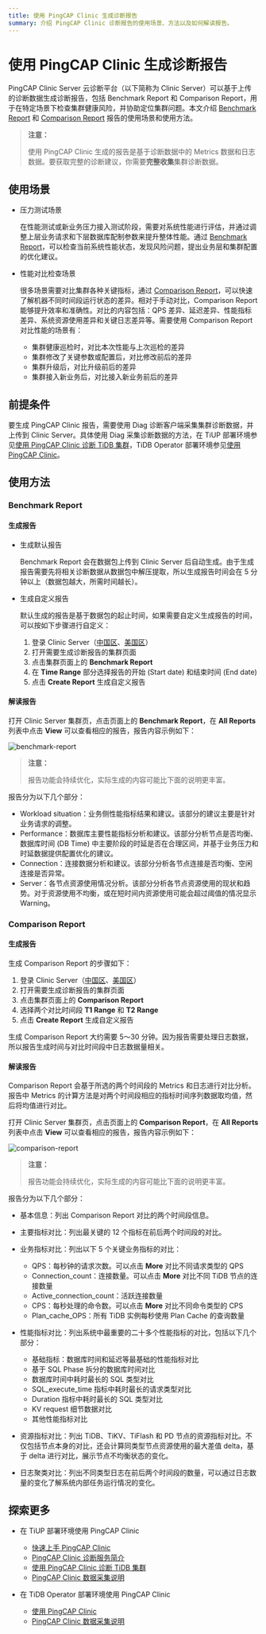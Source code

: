 ```yaml
---
title: 使用 PingCAP Clinic 生成诊断报告
summary: 介绍 PingCAP Clinic 诊断报告的使用场景、方法以及如何解读报告。
---
```


# 使用 PingCAP Clinic 生成诊断报告

PingCAP Clinic Server 云诊断平台（以下简称为 Clinic Server）可以基于上传的诊断数据生成诊断报告，包括 Benchmark Report 和 Comparison Report，用于在特定场景下检查集群健康风险，并协助定位集群问题。本文介绍 [Benchmark Report](#benchmark-report) 和 [Comparison Report](#comparison-report) 报告的使用场景和使用方法。

> **注意：**
>
> 使用 PingCAP Clinic 生成的报告是基于诊断数据中的 Metrics 数据和日志数据。要获取完整的诊断建议，你需要**完整收集**集群诊断数据。

## 使用场景

- 压力测试场景

    在性能测试或新业务压力接入测试阶段，需要对系统性能进行评估，并通过调整上层业务请求和下层数据库配制参数来提升整体性能。通过 [Benchmark Report](#benchmark-report)，可以检查当前系统性能状态，发现风险问题，提出业务层和集群配置的优化建议。

- 性能对比检查场景

    很多场景需要对比集群各种关键指标，通过 [Comparison Report](#comparison-report)，可以快速了解机器不同时间段运行状态的差异。相对于手动对比，Comparison Report 能够提升效率和准确性。对比的内容包括：QPS 差异、延迟差异、性能指标差异、系统资源使用差异和关键日志差异等。需要使用 Comparison Report 对比性能的场景有：

    - 集群健康巡检时，对比本次性能与上次巡检的差异
    - 集群修改了关键参数或配置后，对比修改前后的差异
    - 集群升级后，对比升级前后的差异
    - 集群接入新业务后，对比接入新业务前后的差异

## 前提条件

要生成 PingCAP Clinic 报告，需要使用 Diag 诊断客户端采集集群诊断数据，并上传到 Clinic Server。具体使用 Diag 采集诊断数据的方法，在 TiUP 部署环境参见[使用 PingCAP Clinic 诊断 TiDB 集群](/clinic/clinic-user-guide-for-tiup.md)，TiDB Operator 部署环境参见[使用 PingCAP Clinic](https://docs.pingcap.com/zh/tidb-in-kubernetes/stable/clinic-user-guide)。

## 使用方法

### Benchmark Report

#### 生成报告

- 生成默认报告

    Benchmark Report 会在数据包上传到 Clinic Server 后自动生成。由于生成报告需要先将相关诊断数据从数据包中解压提取，所以生成报告时间会在 5 分钟以上（数据包越大，所需时间越长）。

- 生成自定义报告

    默认生成的报告是基于数据包的起止时间，如果需要自定义生成报告的时间，可以按如下步骤进行自定义：

    1. 登录 Clinic Server（[中国区](https://clinic.pingcap.com.cn)、[美国区](https://clinic.pingcap.com)）
    2. 打开需要生成诊断报告的集群页面
    3. 点击集群页面上的 **Benchmark Report**
    4. 在 **Time Range** 部分选择报告的开始 (Start date) 和结束时间 (End date)
    5. 点击 **Create Report** 生成自定义报告

#### 解读报告

打开 Clinic Server 集群页，点击页面上的 **Benchmark Report**，在 **All Reports** 列表中点击 **View** 可以查看相应的报告，报告内容示例如下：

![benchmark-report](https://download.pingcap.com/images/docs-cn/clinic-benchmark-report.png)

> **注意：**
>
> 报告功能会持续优化，实际生成的内容可能比下面的说明更丰富。

报告分为以下几个部分：

- Workload situation：业务侧性能指标结果和建议。该部分的建议主要是针对业务请求的调整。
- Performance：数据库主要性能指标分析和建议。该部分分析节点是否均衡、数据库时间 (DB Time) 中主要阶段的时延是否在合理区间，并基于业务压力和时延数据提供配置优化的建议。
- Connection：连接数据分析和建议。该部分分析各节点连接是否均衡、空闲连接是否异常。
- Server：各节点资源使用情况分析。该部分分析各节点资源使用的现状和趋势。对于资源使用不均衡，或在短时间内资源使用可能会超过阈值的情况显示 Warning。

### Comparison Report

#### 生成报告

生成 Comparison Report 的步骤如下：

1. 登录 Clinic Server（[中国区](https://clinic.pingcap.com.cn)、[美国区](https://clinic.pingcap.com)）
2. 打开需要生成诊断报告的集群页面
3. 点击集群页面上的 **Comparison Report**
4. 选择两个对比时间段 **T1 Range** 和 **T2 Range**
5. 点击 **Create Report** 生成自定义报告

生成 Comparison Report 大约需要 5～30 分钟。因为报告需要处理日志数据，所以报告生成时间与对比时间段中日志数据量相关。

#### 解读报告

Comparison Report 会基于所选的两个时间段的 Metrics 和日志进行对比分析。报告中 Metrics 的计算方法是对两个时间段相应的指标时间序列数据取均值，然后将均值进行对比。

打开 Clinic Server 集群页，点击页面上的 **Comparison Report**，在 **All Reports** 列表中点击 **View** 可以查看相应的报告，报告内容示例如下：

![comparison-report](https://download.pingcap.com/images/docs-cn/clinic-comparison-report.png)

> **注意：**
>
> 报告功能会持续优化，实际生成的内容可能比下面的说明更丰富。

报告分为以下几个部分：

- 基本信息：列出 Comparison Report 对比的两个时间段信息。
- 主要指标对比：列出最关键的 12 个指标在前后两个时间段的对比。
- 业务指标对比：列出以下 5 个关键业务指标的对比：

    - QPS：每秒钟的请求次数。可以点击 **More** 对比不同请求类型的 QPS
    - Connection_count：连接数量。可以点击 **More** 对比不同 TiDB 节点的连接数量
    - Active_connection_count：活跃连接数量
    - CPS：每秒处理的命令数。可以点击 **More** 对比不同命令类型的 CPS
    - Plan_cache_OPS：所有 TiDB 实例每秒使用 Plan Cache 的查询数量

- 性能指标对比：列出系统中最重要的二十多个性能指标的对比，包括以下几个部分：

    - 基础指标：数据库时间和延迟等最基础的性能指标对比
    - 基于 SQL Phase 拆分的数据库时间对比
    - 数据库时间中耗时最长的 SQL 类型对比
    - SQL_execute_time 指标中耗时最长的请求类型对比
    - Duration 指标中耗时最长的 SQL 类型对比
    - KV request 细节数据对比
    - 其他性能指标对比

- 资源指标对比：列出 TiDB、TiKV、TiFlash 和 PD 节点的资源指标对比。不仅包括节点本身的对比，还会计算同类型节点资源使用的最大差值 delta，基于 delta 进行对比，展示节点不均衡状态的变化。

- 日志聚类对比：列出不同类型日志在前后两个时间段的数量，可以通过日志数量的变化了解系统内部任务运行情况的变化。

## 探索更多

- 在 TiUP 部署环境使用 PingCAP Clinic

    - [快速上手 PingCAP Clinic](/clinic/quick-start-with-clinic.md)
    - [PingCAP Clinic 诊断服务简介](/clinic/clinic-introduction.md)
    - [使用 PingCAP Clinic 诊断 TiDB 集群](/clinic/clinic-user-guide-for-tiup.md)
    - [PingCAP Clinic 数据采集说明](/clinic/clinic-data-instruction-for-tiup.md)

- 在 TiDB Operator 部署环境使用 PingCAP Clinic

    - [使用 PingCAP Clinic](https://docs.pingcap.com/zh/tidb-in-kubernetes/stable/clinic-user-guide)
    - [PingCAP Clinic 数据采集说明](https://docs.pingcap.com/zh/tidb-in-kubernetes/stable/clinic-data-instruction)